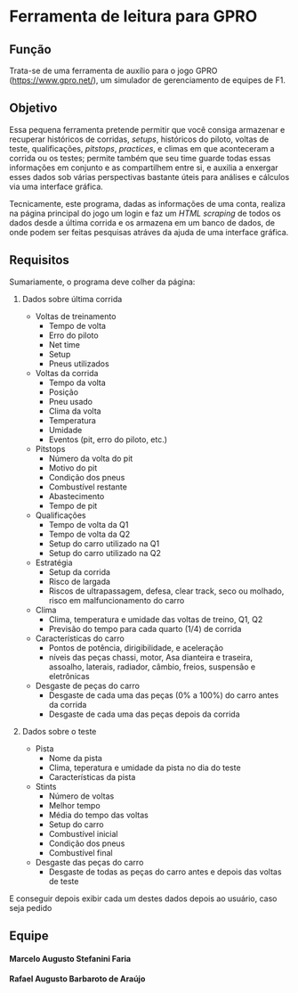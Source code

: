 # Ferramenta de leitura para GPRO

## Função
Trata-se de uma ferramenta de auxílio para o jogo GPRO (https://www.gpro.net/), um simulador de gerenciamento de equipes de F1.

## Objetivo
Essa pequena ferramenta pretende permitir que você consiga armazenar e recuperar históricos de corridas, *setups*, históricos do piloto, voltas de teste, qualificações, *pitstops*, *practices*, e climas em que aconteceram a corrida ou os testes; permite também que seu time guarde todas essas informações em conjunto e as compartilhem entre si, e auxilia a enxergar esses dados sob várias perspectivas bastante úteis para análises e cálculos via uma interface gráfica.

Tecnicamente, este programa, dadas as informações de uma conta, realiza na página principal do jogo um login e faz um *HTML scraping* de todos os dados desde a última corrida e os armazena em um banco de dados, de onde podem ser feitas pesquisas atráves da ajuda de uma interface gráfica.

## Requisitos
Sumariamente, o programa deve colher da página:

1. Dados sobre última corrida
    * Voltas de treinamento
        - Tempo de volta
        - Erro do piloto
        - Net time
        - Setup
        - Pneus utilizados
    * Voltas da corrida
        - Tempo da volta
        - Posição
        - Pneu usado
        - Clima da volta
        - Temperatura
        - Umidade
        - Eventos (pit, erro do piloto, etc.)
    * Pitstops
        - Número da volta do pit
        - Motivo do pit
        - Condição dos pneus
        - Combustível restante
        - Abastecimento
        - Tempo de pit
    * Qualificações
        - Tempo de volta da Q1
        - Tempo de volta da Q2
        - Setup do carro utilizado na Q1
        - Setup do carro utilizado na Q2
    * Estratégia
        - Setup da corrida
        - Risco de largada
        - Riscos de ultrapassagem, defesa, clear track, seco ou molhado, risco em malfuncionamento do carro
    * Clima
        - Clima, temperatura e umidade das voltas de treino, Q1, Q2
        - Previsão do tempo para cada quarto (1/4) de corrida
    * Características do carro
        - Pontos de potência, dirigibilidade, e aceleração
        - níveis das peças chassi, motor, Asa dianteira e traseira, assoalho, laterais, radiador, câmbio, freios, suspensão e eletrônicas
    * Desgaste de peças do carro
        - Desgaste de cada uma das peças (0% a 100%) do carro antes da corrida
        - Desgaste de cada uma das peças depois da corrida
        
2. Dados sobre o teste
     * Pista
        - Nome da pista
        - Clima, teperatura e umidade da pista no dia do teste
        - Características da pista
     * Stints
         - Número de voltas
         - Melhor tempo
         - Média do tempo das voltas
         - Setup do carro
         - Combustível inicial
         - Condição dos pneus
         - Combustível final
     * Desgaste das peças do carro
         - Desgaste de todas as peças do carro antes e depois das voltas de teste
  
E conseguir depois exibir cada um destes dados depois ao usuário, caso seja pedido

## Equipe
#### Marcelo Augusto Stefanini Faria
#### Rafael Augusto Barbaroto de Araújo
